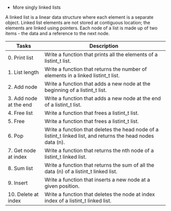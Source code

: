  - More singly linked lists

A linked list is a linear data structure where each element is a separate object. Linked list elements are not stored at contiguous location; the elements are linked using pointers. Each node of a list is made up of two items - the data and a reference to the next node.

| Tasks | Description |
| ------ | ------ |
| 0. Print list | Write a function that prints all the elements of a listint_t list. |
| 1. List length | Write a function that returns the number of elements in a linked listint_t list. |
| 2. Add node | Write a function that adds a new node at the beginning of a listint_t list. |
| 3. Add node at the end  | Write a function that adds a new node at the end of a listint_t list. |
| 4. Free list  | Write a function that frees a listint_t list. |
| 5. Free | Write a function that frees a listint_t list. |
| 6. Pop | Write a function that deletes the head node of a listint_t linked list, and returns the head nodes data (n). |
| 7. Get node at index | Write a function that returns the nth node of a listint_t linked list. |
| 8. Sum list | Write a function that returns the sum of all the data (n) of a listint_t linked list. |
| 9. Insert | Write a function that inserts a new node at a given position. |
| 10. Delete at index | Write a function that deletes the node at index index of a listint_t linked list. |
